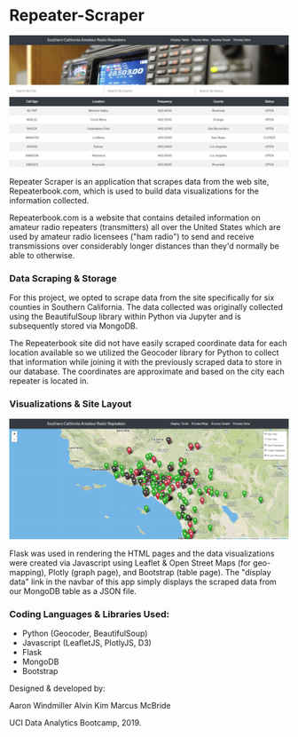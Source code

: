 # Repeater-Scraper

![Screenshot](table.png)

Repeater Scraper is an application that scrapes data from the web site, Repeaterbook.com, which is used to build data visualizations for the information collected.  

Repeaterbook.com is a website that contains detailed information on amateur radio repeaters (transmitters) all over the United States which are used by amateur radio licensees ("ham radio") to send and receive transmissions over considerably longer distances than they'd normally be able to otherwise. 

### Data Scraping & Storage

For this project, we opted to scrape data from the site specifically for six counties in Southern California.  The data collected was originally collected using the BeautifulSoup library within Python via Jupyter and is subsequently stored via MongoDB.  

The Repeaterbook site did not have easily scraped coordinate data for each location available so we utilized the Geocoder library for Python to collect that information while joining it with the previously scraped data to store in our database.  The coordinates are approximate and based on the city each repeater is located in.

### Visualizations & Site Layout

![Screenshot](map-full.png)

Flask was used in rendering the HTML pages and the data visualizations were created via Javascript using Leaflet & Open Street Maps (for geo-mapping), Plotly (graph page), and Bootstrap (table page).  The "display data" link in the navbar of this app simply displays the scraped data from our MongoDB table as a JSON file.

### Coding Languages & Libraries Used:

* Python (Geocoder, BeautifulSoup)
* Javascript (LeafletJS, PlotlyJS, D3)
* Flask
* MongoDB
* Bootstrap

Designed & developed by:

Aaron Windmiller
Alvin Kim
Marcus McBride

UCI Data Analytics Bootcamp, 2019.



